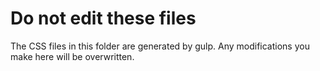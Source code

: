# Do not edit these files

The CSS files in this folder are generated by gulp. Any modifications you make
here will be overwritten.
